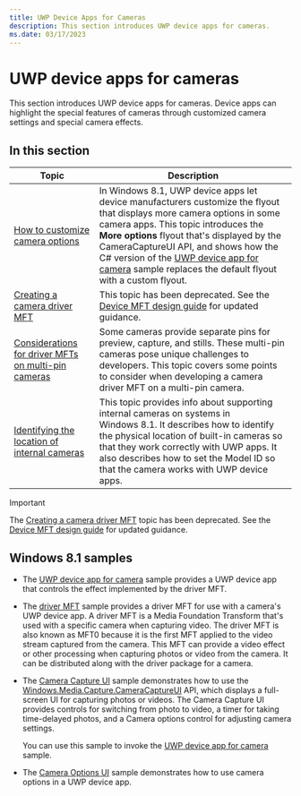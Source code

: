 ```yaml
---
title: UWP Device Apps for Cameras
description: This section introduces UWP device apps for cameras.
ms.date: 03/17/2023
---
```


# UWP device apps for cameras

This section introduces UWP device apps for cameras. Device apps can highlight the special features of cameras through customized camera settings and special camera effects.

## In this section

| Topic | Description |
|--|--|
| [How to customize camera options](how-to-customize-camera-options.md) | In Windows 8.1, UWP device apps let device manufacturers customize the flyout that displays more camera options in some camera apps. This topic introduces the **More options** flyout that's displayed by the CameraCaptureUI API, and shows how the C# version of the [UWP device app for camera](/samples/browse/) sample replaces the default flyout with a custom flyout. |
| [Creating a camera driver MFT](creating-a-camera-driver-mft.md) | This topic has been deprecated. See the [Device MFT design guide](../stream/dmft-design.md) for updated guidance. |
| [Considerations for driver MFTs on multi-pin cameras](driver-mfts-on-multi-pin-cameras.md) | Some cameras provide separate pins for preview, capture, and stills. These multi-pin cameras pose unique challenges to developers. This topic covers some points to consider when developing a camera driver MFT on a multi-pin camera. |
| [Identifying the location of internal cameras](identifying-the-location-of-internal-cameras.md) | This topic provides info about supporting internal cameras on systems in Windows 8.1. It describes how to identify the physical location of built-in cameras so that they work correctly with UWP apps. It also describes how to set the Model ID so that the camera works with UWP device apps. |

> [!IMPORTANT]
> The [Creating a camera driver MFT](creating-a-camera-driver-mft.md) topic has been deprecated. See the [Device MFT design guide](../stream/dmft-design.md) for updated guidance.

## Windows 8.1 samples

- The [UWP device app for camera](/samples/browse/) sample provides a UWP device app that controls the effect implemented by the driver MFT.

- The [driver MFT](/samples/browse/) sample provides a driver MFT for use with a camera's UWP device app. A driver MFT is a Media Foundation Transform that's used with a specific camera when capturing video. The driver MFT is also known as MFT0 because it is the first MFT applied to the video stream captured from the camera. This MFT can provide a video effect or other processing when capturing photos or video from the camera. It can be distributed along with the driver package for a camera.

- The [Camera Capture UI](/samples/browse/) sample demonstrates how to use the [Windows.Media.Capture.CameraCaptureUI](/uwp/api/Windows.Media.Capture.CameraCaptureUI) API, which displays a full-screen UI for capturing photos or videos. The Camera Capture UI provides controls for switching from photo to video, a timer for taking time-delayed photos, and a Camera options control for adjusting camera settings.

    You can use this sample to invoke the [UWP device app for camera](/samples/browse/) sample.

- The [Camera Options UI](/samples/browse/) sample demonstrates how to use camera options in a UWP device app.
